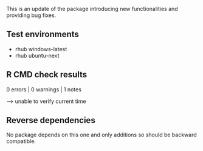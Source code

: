 This is an update of the package introducing new functionalities 
and providing bug fixes.

## Test environments
* rhub windows-latest
* rhub ubuntu-next

## R CMD check results

0 errors | 0 warnings | 1 notes

--> unable to verify current time

## Reverse dependencies

No package depends on this one and only additions so should be backward compatible.
